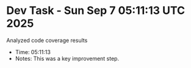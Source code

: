 # Dev Task - Sun Sep  7 05:11:13 UTC 2025
Analyzed code coverage results
- Time: 05:11:13
- Notes: This was a key improvement step.
